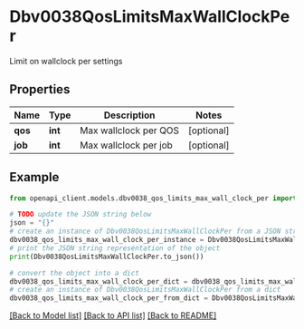 # Dbv0038QosLimitsMaxWallClockPer

Limit on wallclock per settings

## Properties

Name | Type | Description | Notes
------------ | ------------- | ------------- | -------------
**qos** | **int** | Max wallclock per QOS | [optional] 
**job** | **int** | Max wallclock per job | [optional] 

## Example

```python
from openapi_client.models.dbv0038_qos_limits_max_wall_clock_per import Dbv0038QosLimitsMaxWallClockPer

# TODO update the JSON string below
json = "{}"
# create an instance of Dbv0038QosLimitsMaxWallClockPer from a JSON string
dbv0038_qos_limits_max_wall_clock_per_instance = Dbv0038QosLimitsMaxWallClockPer.from_json(json)
# print the JSON string representation of the object
print(Dbv0038QosLimitsMaxWallClockPer.to_json())

# convert the object into a dict
dbv0038_qos_limits_max_wall_clock_per_dict = dbv0038_qos_limits_max_wall_clock_per_instance.to_dict()
# create an instance of Dbv0038QosLimitsMaxWallClockPer from a dict
dbv0038_qos_limits_max_wall_clock_per_from_dict = Dbv0038QosLimitsMaxWallClockPer.from_dict(dbv0038_qos_limits_max_wall_clock_per_dict)
```
[[Back to Model list]](../README.md#documentation-for-models) [[Back to API list]](../README.md#documentation-for-api-endpoints) [[Back to README]](../README.md)


